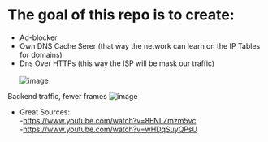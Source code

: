 # The goal of this repo is to create:
-  Ad-blocker <br/>
-  Own DNS Cache Serer (that way the network can learn on the IP Tables for domains) <br/>
-  Dns Over HTTPs (this way the ISP will be mask our traffic) <br/> <br/>
![image](https://github.com/user-attachments/assets/afe2f09b-3ff4-4c5f-9240-42b554b9d8de) <br/>

Backend traffic, fewer frames
![image](https://github.com/user-attachments/assets/0bb9ee51-5de7-4779-a3a6-4d79a573d8fe)


* Great Sources:  <br/>
 -https://www.youtube.com/watch?v=8ENLZmzm5vc <br/>
 -https://www.youtube.com/watch?v=wHDqSuyQPsU
